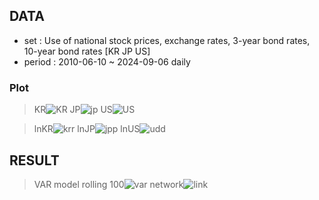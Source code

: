 ## DATA
- set : Use of national stock prices, exchange rates, 3-year bond rates, 10-year bond rates [KR JP US]
- period : 2010-06-10 ~ 2024-09-06 daily

### Plot
> KR![KR](https://github.com/user-attachments/assets/e903894a-6e95-4819-b205-fd686f44643f)
> JP![jp](https://github.com/user-attachments/assets/d2636ffd-d7e5-4ade-9f32-6a0cfb810660)
> US![US](https://github.com/user-attachments/assets/686a2bca-3b66-4f30-b034-56b28ba4a8cf)

> lnKR![krr](https://github.com/user-attachments/assets/49c1da76-08d0-4932-8661-2c55e428884b)
> lnJP![jpp](https://github.com/user-attachments/assets/2a8ae406-7552-44fc-98ac-6da9d7553fb9)
> lnUS![udd](https://github.com/user-attachments/assets/0f6bb800-2fb8-4359-9b78-b06797de62f3)

## RESULT
> VAR model rolling 100![var](https://github.com/user-attachments/assets/43af90fb-e95a-4755-b46d-d65e60bd2b4f)
> network![link](https://github.com/user-attachments/assets/f627dd91-b141-4202-ba8a-3e05c8f36580)

